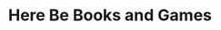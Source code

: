 ---
title: "Here Be Books and Games"
url: /summerville/here-be-books-and-games-ladson-road/
shop: games
---